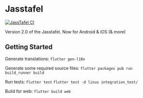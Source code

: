 # Jasstafel

[![JassTafel CI](https://github.com/simonste/jasstafel/actions/workflows/build.yml/badge.svg)](https://github.com/simonste/jasstafel/actions/workflows/build.yml)

Version 2.0 of the Jasstafel. Now for Android & iOS (& more)

## Getting Started

Generate translations:
`flutter gen-l10n`

Generate some required source files:
`flutter packages pub run build_runner build`

Run tests:
`flutter test`
`flutter test -d linux integration_test/`

Build for web:
`flutter build web`
